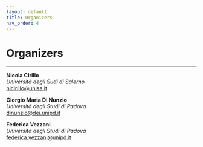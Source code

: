 ```yaml
---
layout: default
title: Organizers
nav_order: 4
---
```

# Organizers

---
**Nicola Cirillo**<br>
*Università degli Sudi di Salerno*<br>
[nicirillo@unisa.it](mailto:nicirillo@unisa.it)

**Giorgio Maria Di Nunzio**<br>
*Università degli Studi di Padova*<br>
[dinunzio@dei.unipd.it](mailto:dinunzio@dei.unipd.it)

**Federica Vezzani**<br>
*Università degli Studi di Padova*<br>
[federica.vezzani@unipd.it](mailto:federica.vezzani@unipd.it)
